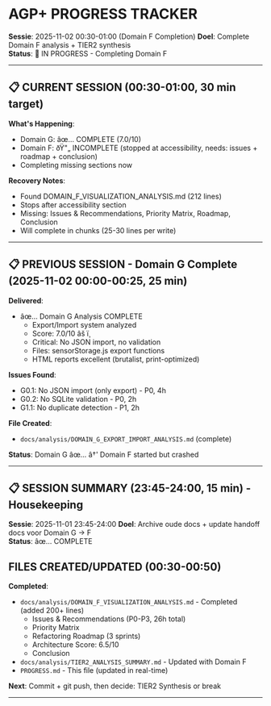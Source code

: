 # AGP+ PROGRESS TRACKER

**Sessie**: 2025-11-02 00:30-01:00 (Domain F Completion)
**Doel**: Complete Domain F analysis + TIER2 synthesis  
**Status**: 🔄 IN PROGRESS - Completing Domain F

---

## 📋 CURRENT SESSION (00:30-01:00, 30 min target)

**What's Happening**:
- Domain G: âœ… COMPLETE (7.0/10)
- Domain F: ðŸ"„ INCOMPLETE (stopped at accessibility, needs: issues + roadmap + conclusion)
- Completing missing sections now

**Recovery Notes**:
- Found DOMAIN_F_VISUALIZATION_ANALYSIS.md (212 lines)
- Stops after accessibility section
- Missing: Issues & Recommendations, Priority Matrix, Roadmap, Conclusion
- Will complete in chunks (25-30 lines per write)

---

## 📋 PREVIOUS SESSION - Domain G Complete (2025-11-02 00:00-00:25, 25 min)

**Delivered**:
- âœ… Domain G Analysis COMPLETE
  - Export/Import system analyzed
  - Score: 7.0/10 âš ï¸
  - Critical: No JSON import, no validation
  - Files: sensorStorage.js export functions
  - HTML reports excellent (brutalist, print-optimized)
  
**Issues Found**:
- G0.1: No JSON import (only export) - P0, 4h
- G0.2: No SQLite validation - P0, 2h
- G1.1: No duplicate detection - P1, 2h

**File Created**:
- `docs/analysis/DOMAIN_G_EXPORT_IMPORT_ANALYSIS.md` (complete)

**Status**: Domain G âœ… â†' Domain F started but crashed

---

## 📋 SESSION SUMMARY (23:45-24:00, 15 min) - Housekeeping

**Sessie**: 2025-11-01 23:45-24:00
**Doel**: Archive oude docs + update handoff docs voor Domain G → F  
**Status**: âœ… COMPLETE


## FILES CREATED/UPDATED (00:30-00:50)

**Completed**:
- `docs/analysis/DOMAIN_F_VISUALIZATION_ANALYSIS.md` - Completed (added 200+ lines)
  - Issues & Recommendations (P0-P3, 26h total)
  - Priority Matrix
  - Refactoring Roadmap (3 sprints)
  - Architecture Score: 6.5/10
  - Conclusion
- `docs/analysis/TIER2_ANALYSIS_SUMMARY.md` - Updated with Domain F
- `PROGRESS.md` - This file (updated in real-time)

**Next**: Commit + git push, then decide: TIER2 Synthesis or break

---

